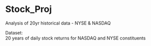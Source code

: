 # Stock_Proj
Analysis of 20yr historical data - NYSE &amp; NASDAQ

Dataset:
<br>
20 years of daily stock returns for NASDAQ and NYSE constituents
